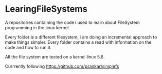 # LearingFileSystems

A repositories containing the code i used to learn about FileSystem programming in the linux kernel

Every folder is a different filesystem, i am doing an incremental approach to make things simpler. Every folder contains a read with information on the code and how to run it.

All the file system are tested on a kernel linux 5.8.

Currrently following https://github.com/psankar/simplefs
